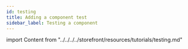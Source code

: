 ```yaml
---
id: testing
title: Adding a component test
sidebar_label: Testing a component
---
```


import Content from "../../../../storefront/resources/tutorials/testing.md"

<Content />